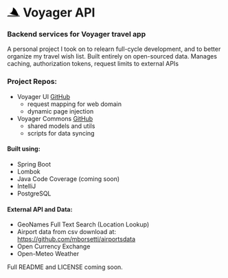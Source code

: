 # <img src="/src/main/resources/images/logo.svg" width="30"> Voyager API
### Backend services for Voyager travel app
A personal project I took on to relearn full-cycle development, and to better organize my travel wish list. Built entirely on open-sourced data. Manages caching, authorization tokens, request limits to external APIs

### Project Repos: 
- Voyager UI <a href='https://github.com/maxinefonua/voyager-ui' target='_blank' rel='noopener noreferrer nofollow'>GitHub</a>
  - request mapping for web domain
  - dynamic page injection
- Voyager Commons <a href='https://github.com/maxinefonua/voyager-commons' target='_blank' rel='noopener noreferrer nofollow'>GitHub</a>
  - shared models and utils
  - scripts for data syncing

#### Built using:
- Spring Boot
- Lombok
- Java Code Coverage (coming soon)
- IntelliJ
- PostgreSQL

#### External API and Data:
- GeoNames Full Text Search (Location Lookup)
- Airport data from csv download at: https://github.com/mborsetti/airportsdata
- Open Currency Exchange
- Open-Meteo Weather

Full README and LICENSE coming soon.